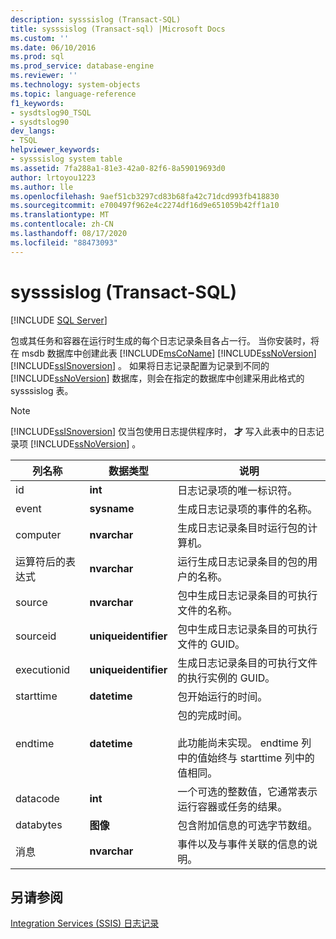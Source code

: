 ```yaml
---
description: sysssislog (Transact-SQL)
title: sysssislog (Transact-sql) |Microsoft Docs
ms.custom: ''
ms.date: 06/10/2016
ms.prod: sql
ms.prod_service: database-engine
ms.reviewer: ''
ms.technology: system-objects
ms.topic: language-reference
f1_keywords:
- sysdtslog90_TSQL
- sysdtslog90
dev_langs:
- TSQL
helpviewer_keywords:
- sysssislog system table
ms.assetid: 7fa288a1-81e3-42a0-82f6-8a59019693d0
author: lrtoyou1223
ms.author: lle
ms.openlocfilehash: 9aef51cb3297cd83b68fa42c71dcd993fb418830
ms.sourcegitcommit: e700497f962e4c2274df16d9e651059b42ff1a10
ms.translationtype: MT
ms.contentlocale: zh-CN
ms.lasthandoff: 08/17/2020
ms.locfileid: "88473093"
---
```

# <a name="sysssislog-transact-sql"></a>sysssislog (Transact-SQL)
[!INCLUDE [SQL Server](../../includes/applies-to-version/sqlserver.md)]

  包或其任务和容器在运行时生成的每个日志记录条目各占一行。 当你安装时，将在 msdb 数据库中创建此表 [!INCLUDE[msCoName](../../includes/msconame-md.md)] [!INCLUDE[ssNoVersion](../../includes/ssnoversion-md.md)] [!INCLUDE[ssISnoversion](../../includes/ssisnoversion-md.md)] 。 如果将日志记录配置为记录到不同的 [!INCLUDE[ssNoVersion](../../includes/ssnoversion-md.md)] 数据库，则会在指定的数据库中创建采用此格式的 sysssislog 表。  
  
> [!NOTE]  
>  [!INCLUDE[ssISnoversion](../../includes/ssisnoversion-md.md)] 仅当包使用日志提供程序时， **才** 写入此表中的日志记录项 [!INCLUDE[ssNoVersion](../../includes/ssnoversion-md.md)] 。  
  
  
|列名称|数据类型|说明|  
|-----------------|---------------|-----------------|  
|id|**int**|日志记录项的唯一标识符。|  
|event|**sysname**|生成日志记录项的事件的名称。|  
|computer|**nvarchar**|生成日志记录条目时运行包的计算机。|  
|运算符后的表达式|**nvarchar**|运行生成日志记录条目的包的用户的名称。|  
|source|**nvarchar**|包中生成日志记录条目的可执行文件的名称。|  
|sourceid|**uniqueidentifier**|包中生成日志记录条目的可执行文件的 GUID。|  
|executionid|**uniqueidentifier**|生成日志记录条目的可执行文件的执行实例的 GUID。|  
|starttime|**datetime**|包开始运行的时间。|  
|endtime|**datetime**|包的完成时间。<br /><br /> 此功能尚未实现。 endtime 列中的值始终与 starttime 列中的值相同。|  
|datacode|**int**|一个可选的整数值，它通常表示运行容器或任务的结果。|  
|databytes|**图像**|包含附加信息的可选字节数组。|  
|消息|**nvarchar**|事件以及与事件关联的信息的说明。|  
  
## <a name="see-also"></a>另请参阅  
 [Integration Services (SSIS) 日志记录](../../integration-services/performance/integration-services-ssis-logging.md)   
  
  
